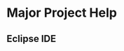 # Major Project Help

## Eclipse IDE

[Download Eclipse]: https://www.eclipse.org/downloads/packages/release/2021-12/r/eclipse-ide-enterprise-java-and-web-developers

